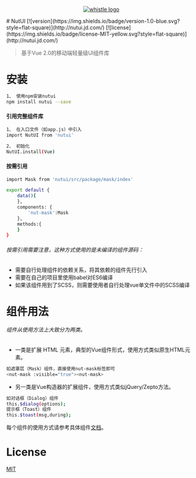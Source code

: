<p align="center">
  <a href="http://nutui.jd.com">
    <img alt="whistle logo" src="http://nutui.jd.com/asset/img/nutui-logo.png">
  </a>
</p>
# NutUI
[![version](https://img.shields.io/badge/version-1.0-blue.svg?style=flat-square)](http://nutui.jd.com/)
[![license](https://img.shields.io/badge/license-MIT-yellow.svg?style=flat-square)](http://nutui.jd.com/)

> 基于Vue 2.0的移动端轻量级UI组件库

# 安装

``` bash
1、 使用npm安装nutui
npm install nutui --save
```

#### 引用完整组件库
``` bash
1、 在入口文件（如app.js）中引入
import NutUI from 'nutui'

2、 初始化
NutUI.install(Vue)
```


#### 按需引用
``` bash
import Mask from 'nutui/src/package/mask/index'

export default {
    data(){
    },
    components: {
        'nut-mask':Mask
    },
    methods:{
    }
}
```
###### 按需引用需要注意，这种方式使用的是未编译的组件源码：
* 需要自行处理组件的依赖关系，将其依赖的组件先行引入
* 需要在自己的项目里使用babel对ES6编译
* 如果该组件用到了SCSS，则需要使用者自行处理vue单文件中的SCSS编译

# 组件用法
###### 组件从使用方法上大致分为两类。
*  一类是扩展 HTML 元素，典型的Vue组件形式，使用方式类似原生HTML元素。
``` bash
如遮罩层（Mask）组件，直接使用nut-mask标签即可
<nut-mask :visible="true"><nut-mask>
```
*  另一类是Vue构造器的扩展组件，使用方式类似jQuery/Zepto方法。
``` bash
如对话框（Dialog）组件
this.$dialog(options);
提示框（Toast）组件
this.$toast(msg,during);
```
每个组件的使用方式请参考具体组件[文档](http://nutui.jd.com/index.html#/intro)。

# License
[MIT](https://github.com/jdf2e/nutui/blob/master/LICENSE)